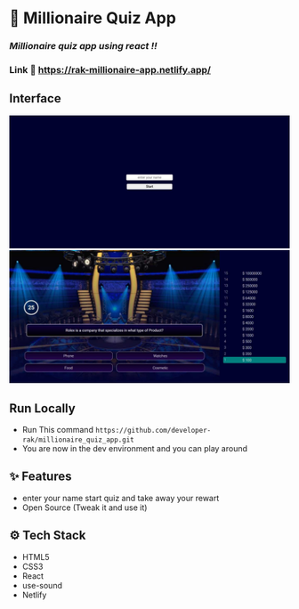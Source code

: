 # :closed_book: Millionaire Quiz App

### _Millionaire quiz app using react !!_

### Link :link: https://rak-millionaire-app.netlify.app/

## Interface
<img src="img2.jpg">
<img src="img.jpg">

## Run Locally

  - Run This command `https://github.com/developer-rak/millionaire_quiz_app.git`
  - You are now in the dev environment and you can play around

## ✨ Features
  - enter your name start quiz and take away your rewart
  - Open Source (Tweak it and use it)

## ⚙️ Tech Stack
  - HTML5
  - CSS3
  - React
  - use-sound
  - Netlify
